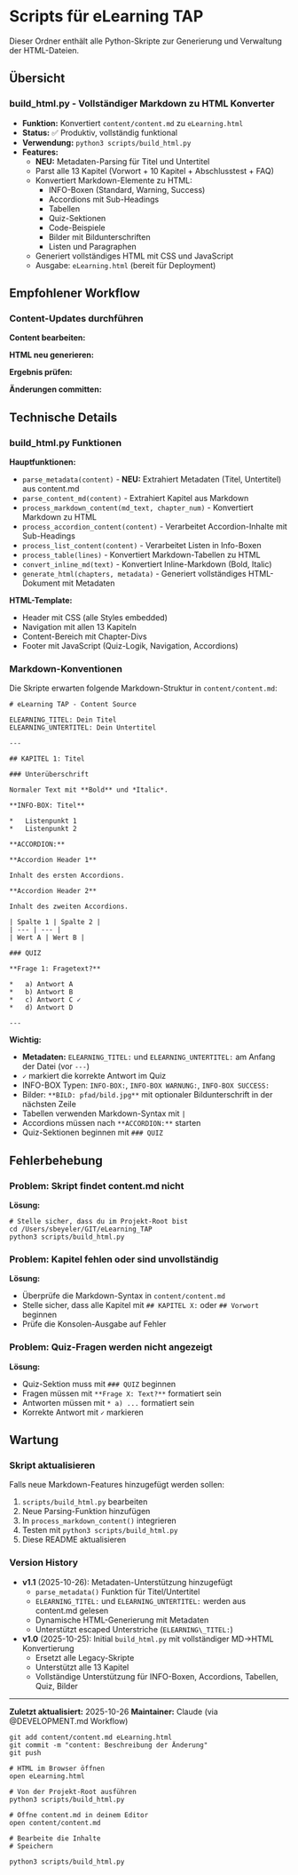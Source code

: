 # Scripts für eLearning TAP

Dieser Ordner enthält alle Python-Skripte zur Generierung und Verwaltung der HTML-Dateien.

## Übersicht

### build\_html.py - Vollständiger Markdown zu HTML Konverter

*   **Funktion:** Konvertiert `content/content.md` zu `eLearning.html`
*   **Status:** ✅ Produktiv, vollständig funktional
*   **Verwendung:** `python3 scripts/build_html.py`
*   **Features:**
    *   **NEU:** Metadaten-Parsing für Titel und Untertitel
    *   Parst alle 13 Kapitel (Vorwort + 10 Kapitel + Abschlusstest + FAQ)
    *   Konvertiert Markdown-Elemente zu HTML:
        *   INFO-Boxen (Standard, Warning, Success)
        *   Accordions mit Sub-Headings
        *   Tabellen
        *   Quiz-Sektionen
        *   Code-Beispiele
        *   Bilder mit Bildunterschriften
        *   Listen und Paragraphen
    *   Generiert vollständiges HTML mit CSS und JavaScript
    *   Ausgabe: `eLearning.html` (bereit für Deployment)

## Empfohlener Workflow

### Content-Updates durchführen

**Content bearbeiten:**

**HTML neu generieren:**

**Ergebnis prüfen:**

**Änderungen committen:**

## Technische Details

### build\_html.py Funktionen

**Hauptfunktionen:**

*   `parse_metadata(content)` - **NEU:** Extrahiert Metadaten (Titel, Untertitel) aus content.md
*   `parse_content_md(content)` - Extrahiert Kapitel aus Markdown
*   `process_markdown_content(md_text, chapter_num)` - Konvertiert Markdown zu HTML
*   `process_accordion_content(content)` - Verarbeitet Accordion-Inhalte mit Sub-Headings
*   `process_list_content(content)` - Verarbeitet Listen in Info-Boxen
*   `process_table(lines)` - Konvertiert Markdown-Tabellen zu HTML
*   `convert_inline_md(text)` - Konvertiert Inline-Markdown (Bold, Italic)
*   `generate_html(chapters, metadata)` - Generiert vollständiges HTML-Dokument mit Metadaten

**HTML-Template:**

*   Header mit CSS (alle Styles embedded)
*   Navigation mit allen 13 Kapiteln
*   Content-Bereich mit Chapter-Divs
*   Footer mit JavaScript (Quiz-Logik, Navigation, Accordions)

### Markdown-Konventionen

Die Skripte erwarten folgende Markdown-Struktur in `content/content.md`:

```
# eLearning TAP - Content Source

ELEARNING_TITEL: Dein Titel
ELEARNING_UNTERTITEL: Dein Untertitel

---

## KAPITEL 1: Titel

### Unterüberschrift

Normaler Text mit **Bold** und *Italic*.

**INFO-BOX: Titel**

*   Listenpunkt 1
*   Listenpunkt 2

**ACCORDION:**

**Accordion Header 1**

Inhalt des ersten Accordions.

**Accordion Header 2**

Inhalt des zweiten Accordions.

| Spalte 1 | Spalte 2 |
| --- | --- |
| Wert A | Wert B |

### QUIZ

**Frage 1: Fragetext?**

*   a) Antwort A
*   b) Antwort B
*   c) Antwort C ✓
*   d) Antwort D

---
```

**Wichtig:**

*   **Metadaten:** `ELEARNING_TITEL:` und `ELEARNING_UNTERTITEL:` am Anfang der Datei (vor `---`)
*   `✓` markiert die korrekte Antwort im Quiz
*   INFO-BOX Typen: `INFO-BOX:`, `INFO-BOX WARNUNG:`, `INFO-BOX SUCCESS:`
*   Bilder: `**BILD: pfad/bild.jpg**` mit optionaler Bildunterschrift in der nächsten Zeile
*   Tabellen verwenden Markdown-Syntax mit `|`
*   Accordions müssen nach `**ACCORDION:**` starten
*   Quiz-Sektionen beginnen mit `### QUIZ`

## Fehlerbehebung

### Problem: Skript findet content.md nicht

**Lösung:**

```
# Stelle sicher, dass du im Projekt-Root bist
cd /Users/sbeyeler/GIT/eLearning_TAP
python3 scripts/build_html.py
```

### Problem: Kapitel fehlen oder sind unvollständig

**Lösung:**

*   Überprüfe die Markdown-Syntax in `content/content.md`
*   Stelle sicher, dass alle Kapitel mit `## KAPITEL X:` oder `## Vorwort` beginnen
*   Prüfe die Konsolen-Ausgabe auf Fehler

### Problem: Quiz-Fragen werden nicht angezeigt

**Lösung:**

*   Quiz-Sektion muss mit `### QUIZ` beginnen
*   Fragen müssen mit `**Frage X: Text?**` formatiert sein
*   Antworten müssen mit `* a) ...` formatiert sein
*   Korrekte Antwort mit `✓` markieren

## Wartung

### Skript aktualisieren

Falls neue Markdown-Features hinzugefügt werden sollen:

1.  `scripts/build_html.py` bearbeiten
2.  Neue Parsing-Funktion hinzufügen
3.  In `process_markdown_content()` integrieren
4.  Testen mit `python3 scripts/build_html.py`
5.  Diese README aktualisieren

### Version History

*   **v1.1** (2025-10-26): Metadaten-Unterstützung hinzugefügt
    *   `parse_metadata()` Funktion für Titel/Untertitel
    *   `ELEARNING_TITEL:` und `ELEARNING_UNTERTITEL:` werden aus content.md gelesen
    *   Dynamische HTML-Generierung mit Metadaten
    *   Unterstützt escaped Unterstriche (`ELEARNING\_TITEL:`)
*   **v1.0** (2025-10-25): Initial `build_html.py` mit vollständiger MD→HTML Konvertierung
    *   Ersetzt alle Legacy-Skripte
    *   Unterstützt alle 13 Kapitel
    *   Vollständige Unterstützung für INFO-Boxen, Accordions, Tabellen, Quiz, Bilder

---

**Zuletzt aktualisiert:** 2025-10-26
**Maintainer:** Claude (via @DEVELOPMENT.md Workflow)

```
git add content/content.md eLearning.html
git commit -m "content: Beschreibung der Änderung"
git push
```

```
# HTML im Browser öffnen
open eLearning.html
```

```
# Von der Projekt-Root ausführen
python3 scripts/build_html.py
```

```
# Öffne content.md in deinem Editor
open content/content.md

# Bearbeite die Inhalte
# Speichern
```

```
python3 scripts/build_html.py
```